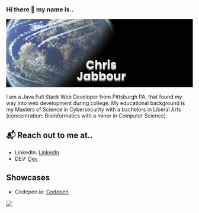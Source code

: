 ### Hi there 👋 my name is..
![Chris Jabbour](https://raw.githubusercontent.com/ChrisJabb21/ChrisJabb21/master/earthbanner.png)
<!--
**ChrisJabb21/ChrisJabb21** is a ✨ _special_ ✨ repository because its `README.md` (this file) appears on your GitHub profile.

Here are some ideas to get you started:

- 🔭 I’m currently working on ... my professional blog 
- 🌱 I’m currently learning ...
- 👯 I’m looking to collaborate on ...
- 🤔 I’m looking for help with ...
- 💬 Ask me about ...
- 📫 How to reach me: ...
- 😄 Pronouns: He/Him
- ⚡ Fun fact: ...
- Web: [http://chrisjabb21.github.io]

## 📬 Get in touch
- Twitter: [][3]
- Blog: [https://dev.to/chrisjabb21][4]
- Web: [http://chrisjabb21.github.io]
- LinkedIn: [https://www.linkedin.com/in/christopher-jabbour-01a43364/]
[![Chris's github stats](https://github-readme-stats.vercel.app/api?username=ChrisJabb21)](https://github.com/chrisjabb21/github-readme-stats)
<a href="https://github.com/ChrisJabb21/ChrisJabb21">
  <img align="center" src="https://github-readme-stats.vercel.app/api/top-langs/?username=chrisjabb21&hide=html,css&title_color=ffffff&text_color=c9cacc&icon_color=2bbc8a&bg_color=1d1f21" />
</a>
- 🌱 I’m currently learning: Advanced JavaScript, and React Concepts. 
- 👯 I’m looking to collaborate on open source education and health related software and productivity tools.

-->

I am a Java Full Stack Web Developer from Pittsburgh PA, that found my way into web development during college. My educational background is my Masters of Science in Cybersecurity with a bachelors in Liberal Arts (concentration: Bioinformatics with a minor in Computer Science).



## 📬 Reach out to me at..
- LinkedIn: [LinkedIn](https://www.linkedin.com/in/christopher-jabbour-01a43364/)
- DEV: [Dev](https://dev.to/chrisjabb21)


## Showcases 
- Codepen.io: [Codepen](https://codepen.io/ChrisJabb21/pens/showcase)

<a href="https://github.com/ChrisJabb21/ChrisJabb21">
  <img align="center" src="https://github-readme-stats.vercel.app/api/top-langs/?username=chrisjabb21&hide=html,css&title_color=ffffff&text_color=c9cacc&icon_color=2bbc8a&bg_color=1d1f21" />
